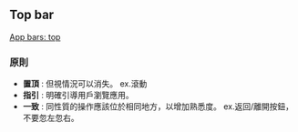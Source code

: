 ## Top bar
[App bars: top](https://material.io/components/app-bars-top#usage)

### 原則
* **置頂** : 但視情況可以消失。 ex.滾動
* **指引** : 明確引導用戶瀏覽應用。
* **一致** : 同性質的操作應該位於相同地方，以增加熟悉度。 ex.返回/離開按鈕，不要忽左忽右。 
